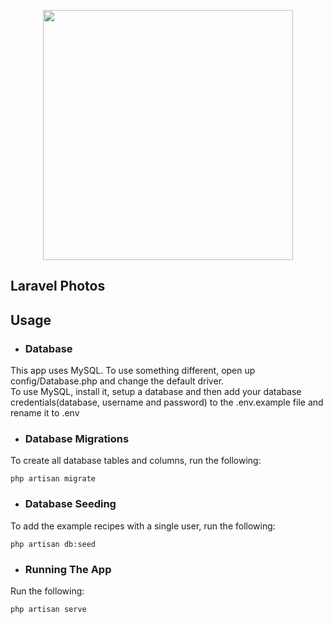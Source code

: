<p align="center"><a href="https://laravel.com" target="_blank"><img src="https://raw.githubusercontent.com/laravel/art/master/logo-lockup/5%20SVG/2%20CMYK/1%20Full%20Color/laravel-logolockup-cmyk-red.svg" width="400"></a></p>

## Laravel Photos

## Usage

- ### Database
This app uses MySQL. To use something different, open up config/Database.php and change the default driver. <br>
To use MySQL, install it, setup a database and then add your database credentials(database, username and password) to the .env.example file and rename it to .env

- ### Database Migrations
To create all database tables and columns, run the following:
```
php artisan migrate
```

- ### Database Seeding
To add the example recipes with a single user, run the following:
```
php artisan db:seed
```
- ### Running The App
Run the following:
```
php artisan serve
```

